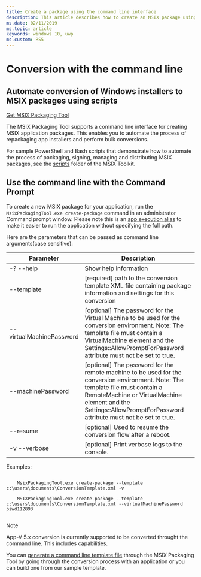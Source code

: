```yaml
---
title: Create a package using the command line interface
description: This article describes how to create an MSIX package using the command line interface for the MSIX Packaging Tool.
ms.date: 02/11/2019
ms.topic: article
keywords: windows 10, uwp
ms.custom: RS5
---
```


# Conversion with the command line

## Automate conversion of Windows installers to MSIX packages using scripts

<div class="nextstepaction"><p><a class="x-hidden-focus" href="https://www.microsoft.com/p/msix-packaging-tool/9n5lw3jbcxkf" data-linktype="external">Get MSIX Packaging Tool</a></p></div>

The MSIX Packaging Tool supports a command line interface for creating MSIX application packages. This enables you to automate the process of repackaging app installers and perform bulk conversions.

For sample PowerShell and Bash scripts that demonstrate how to automate the process of packaging, signing, managing and distributing MSIX packages, see the [scripts](https://github.com/microsoft/MSIX-Toolkit/tree/master/Scripts) folder of the MSIX Toolkit.

## Use the command line with the Command Prompt

To create a new MSIX package for your application, run the `MsixPackagingTool.exe create-package` command in an administrator Command prompt window. Please note this is an [app execution alias](/windows/apps/desktop/modernize/desktop-to-uwp-extensions#start-your-application-by-using-an-alias) to make it easier to run the application without specifying the full path. 

Here are the parameters that can be passed as command line arguments(case sensitive):

|**Parameter** |	**Description**|
|---------|---------|
|-? --help	|Show help information|
|--template	| [required] path to the conversion template XML file containing package information and settings for this conversion|
|--virtualMachinePassword   | [optional] The password for the Virtual Machine to be used for the conversion environment. Note: The template file must contain a VirtualMachine element and the Settings::AllowPromptForPassword attribute must not be set to true.|
|--machinePassword  |[optional] The password for the remote machine to be used for the conversion environment. Note: The template file must contain a RemoteMachine or VirtualMachine element and the Settings::AllowPromptForPassword attribute must not be set to true.|
|--resume   |[optional] Used to resume the conversion flow after a reboot.|
|-v --verbose	|[optional] Print verbose logs to the console.|

Examples:

```console

    MsixPackagingTool.exe create-package --template c:\users\documents\ConversionTemplate.xml -v

    MSIXPackagingTool.exe create-package --template c:\users\documents\ConversionTemplate.xml --virtualMachinePassword pswd112893
    
```

> [!NOTE]
> App-V 5.x conversion is currently supported to be converted throught the command line. This includes capabilities.

You can [generate a command line template file](generate-template-file.md) through the MSIX Packaging Tool by going through the conversion process with an application or you can build one from our sample template.
